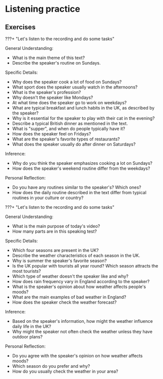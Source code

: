 # Listening practice

## Exercises

???+ "Let's listen to the recording and do some tasks"

<div class="youtube-player" data-id="ri2uKTpw4lQ"></div>

General Understanding:

-   What is the main theme of this text?
-   Describe the speaker's routine on Sundays.

Specific Details:

-   Why does the speaker cook a lot of food on Sundays?
-   What sport does the speaker usually watch in the afternoons?
-   What is the speaker's profession?
-   Why doesn't the speaker like Mondays?
-   At what time does the speaker go to work on weekdays?
-   What are typical breakfast and lunch habits in the UK, as described by the speaker?
-   Why is it essential for the speaker to play with their cat in the evening?
-   Describe a typical British dinner as mentioned in the text.
-   What is "supper", and when do people typically have it?
-   How does the speaker feel on Fridays?
-   What are the speaker's favorite types of restaurants?
-   What does the speaker usually do after dinner on Saturdays?

Inference:

-   Why do you think the speaker emphasizes cooking a lot on Sundays?
-   How does the speaker's weekend routine differ from the weekdays?

Personal Reflection:

-   Do you have any routines similar to the speaker's? Which ones?
-   How does the daily routine described in the text differ from typical routines in your culture or country?

???+ "Let's listen to the recording and do some tasks"

<div class="youtube-player" data-id="MTUUGRJaRiE"></div>

General Understanding:

-   What is the main purpose of today's video?
-   How many parts are in this speaking test?

Specific Details:

-   Which four seasons are present in the UK?
-   Describe the weather characteristics of each season in the UK.
-   Why is summer the speaker's favorite season?
-   Is the UK popular with tourists all year round? Which season attracts the most tourists?
-   Which type of weather doesn't the speaker like and why?
-   How does rain frequency vary in England according to the speaker?
-   What is the speaker's opinion about how weather affects people's moods?
-   What are the main examples of bad weather in England?
-   How does the speaker check the weather forecast?

Inference:

-   Based on the speaker's information, how might the weather influence daily life in the UK?
-   Why might the speaker not often check the weather unless they have outdoor plans?

Personal Reflection:

-   Do you agree with the speaker's opinion on how weather affects moods?
-   Which season do you prefer and why?
-   How do you usually check the weather in your area?
